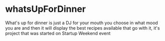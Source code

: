 whatsUpForDinner
================

What's up for dinner is just a DJ for your mouth you choose in what mood you are and then it will display the best recipes available that go with it, it's project that was started on Startup Weekend event 